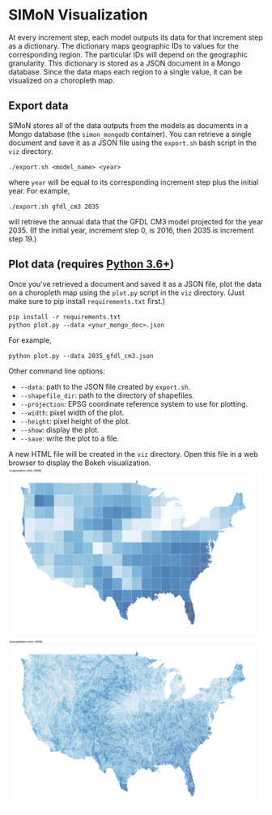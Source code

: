 # SIMoN Visualization

At every increment step, each model outputs its data for that increment step as a dictionary. The dictionary maps geographic IDs to values for the corresponding region. The particular IDs will depend on the geographic granularity. This dictionary is stored as a JSON document in a Mongo database. Since the data maps each region to a single value, it can be visualized on a choropleth map.

## Export data

SIMoN stores all of the data outputs from the models as documents in a Mongo database (the `simon_mongodb` container). You can retrieve a single document and save it as a JSON file using the `export.sh` bash script in the `viz` directory.

```
./export.sh <model_name> <year>
```
where `year` will be equal to its corresponding increment step plus the initial year. For example,
```
./export.sh gfdl_cm3 2035
```
will retrieve the annual data that the GFDL CM3 model projected for the year 2035. (If the initial year, increment step 0, is 2016, then 2035 is increment step 19.)

## Plot data (requires [Python 3.6+](https://www.python.org/downloads/))

Once you've retrieved a document and saved it as a JSON file, plot the data on a choropleth map using the `plot.py` script in the `viz` directory. (Just make sure to pip install `requirements.txt` first.)
```
pip install -r requirements.txt
python plot.py --data <your_mongo_doc>.json
```
For example,
```
python plot.py --data 2035_gfdl_cm3.json
```

Other command line options:
  * `--data`: path to the JSON file created by `export.sh`.
  * `--shapefile_dir`: path to the directory of shapefiles.
  * `--projection`: EPSG coordinate reference system to use for plotting.
  * `--width`: pixel width of the plot.
  * `--height`: pixel height of the plot.
  * `--show`: display the plot.
  * `--save`: write the plot to a file.

A new HTML file will be created in the `viz` directory. Open this file in a web browser to display the Bokeh visualization.
![evaporation](demo/2035_evaporation.png)
![precipitation](demo/2035_precipitation.png)
